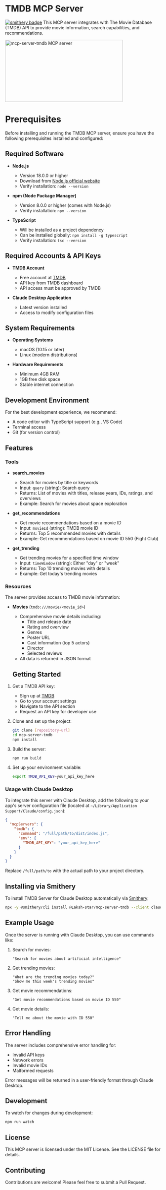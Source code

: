 # TMDB MCP Server

[![smithery badge](https://smithery.ai/badge/@Laksh-star/mcp-server-tmdb)](https://smithery.ai/server/@Laksh-star/mcp-server-tmdb)
This MCP server integrates with The Movie Database (TMDB) API to provide movie information, search capabilities, and recommendations.

<a href="https://glama.ai/mcp/servers/g3nl1a0n25"><img width="380" height="200" src="https://glama.ai/mcp/servers/g3nl1a0n25/badge" alt="mcp-server-tmdb MCP server" /></a>

# Prerequisites

Before installing and running the TMDB MCP server, ensure you have the following prerequisites installed and configured:

## Required Software

- **Node.js**
  - Version 18.0.0 or higher
  - Download from [Node.js official website](https://nodejs.org/)
  - Verify installation: `node --version`

- **npm (Node Package Manager)**
  - Version 8.0.0 or higher (comes with Node.js)
  - Verify installation: `npm --version`

- **TypeScript**
  - Will be installed as a project dependency
  - Can be installed globally: `npm install -g typescript`
  - Verify installation: `tsc --version`

## Required Accounts & API Keys

- **TMDB Account**
  - Free account at [TMDB](https://www.themoviedb.org/)
  - API key from TMDB dashboard
  - API access must be approved by TMDB

- **Claude Desktop Application**
  - Latest version installed
  - Access to modify configuration files

## System Requirements

- **Operating Systems**
  - macOS (10.15 or later)
  - Linux (modern distributions)

- **Hardware Requirements**
  - Minimum 4GB RAM
  - 1GB free disk space
  - Stable internet connection

## Development Environment

For the best development experience, we recommend:
- A code editor with TypeScript support (e.g., VS Code)
- Terminal access
- Git (for version control)

## Features

### Tools

- **search_movies**
  - Search for movies by title or keywords
  - Input: `query` (string): Search query
  - Returns: List of movies with titles, release years, IDs, ratings, and overviews
  - Example: Search for movies about space exploration

- **get_recommendations**
  - Get movie recommendations based on a movie ID
  - Input: `movieId` (string): TMDB movie ID
  - Returns: Top 5 recommended movies with details
  - Example: Get recommendations based on movie ID 550 (Fight Club)

- **get_trending**
  - Get trending movies for a specified time window
  - Input: `timeWindow` (string): Either "day" or "week"
  - Returns: Top 10 trending movies with details
  - Example: Get today's trending movies

### Resources

The server provides access to TMDB movie information:

- **Movies** (`tmdb:///movie/<movie_id>`)
  - Comprehensive movie details including:
    - Title and release date
    - Rating and overview
    - Genres
    - Poster URL
    - Cast information (top 5 actors)
    - Director
    - Selected reviews
  - All data is returned in JSON format

  ## Getting Started

1. Get a TMDB API key:
   - Sign up at [TMDB](https://www.themoviedb.org/)
   - Go to your account settings
   - Navigate to the API section
   - Request an API key for developer use

2. Clone and set up the project:
   ```bash
   git clone [repository-url]
   cd mcp-server-tmdb
   npm install
   ```

3. Build the server:
   ```bash
   npm run build
   ```

4. Set up your environment variable:
   ```bash
   export TMDB_API_KEY=your_api_key_here
   ```

### Usage with Claude Desktop

To integrate this server with Claude Desktop, add the following to your app's server configuration file (located at `~/Library/Application Support/Claude/config.json`):

```json
{
  "mcpServers": {
    "tmdb": {
      "command": "/full/path/to/dist/index.js",
      "env": {
        "TMDB_API_KEY": "your_api_key_here"
      }
    }
  }
}
```

Replace `/full/path/to` with the actual path to your project directory.

## Installing via Smithery

To install TMDB Server for Claude Desktop automatically via [Smithery](https://smithery.ai/server/@Laksh-star/mcp-server-tmdb):

```bash
npx -y @smithery/cli install @Laksh-star/mcp-server-tmdb --client claude
```

## Example Usage

Once the server is running with Claude Desktop, you can use commands like:

1. Search for movies:
   ```
   "Search for movies about artificial intelligence"
   ```

2. Get trending movies:
   ```
   "What are the trending movies today?"
   "Show me this week's trending movies"
   ```

3. Get movie recommendations:
   ```
   "Get movie recommendations based on movie ID 550"
   ```

4. Get movie details:
   ```
   "Tell me about the movie with ID 550"
   ```

## Error Handling

The server includes comprehensive error handling for:
- Invalid API keys
- Network errors
- Invalid movie IDs
- Malformed requests

Error messages will be returned in a user-friendly format through Claude Desktop.

## Development

To watch for changes during development:
```bash
npm run watch
```

## License

This MCP server is licensed under the MIT License. See the LICENSE file for details.

## Contributing

Contributions are welcome! Please feel free to submit a Pull Request.
